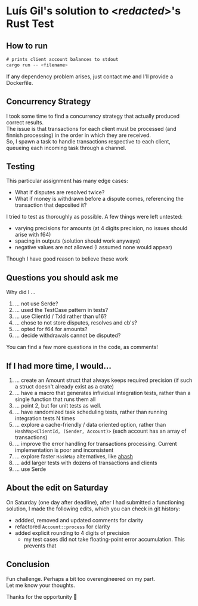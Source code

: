 # Luís Gil's solution to \<_redacted_\>'s Rust Test

## How to run

```rust
# prints client account balances to stdout
cargo run -- <filename>
```
If any dependency problem arises, just contact me and I'll provide a Dockerfile.

## Concurrency Strategy

I took some time to find a concurrency strategy that actually produced correct results.  
The issue is that transactions for each client must be processed (and finnish processing) in the order in which they are received.  
So, I spawn a task to handle transactions respective to each client, queueing each incoming task through a channel.


## Testing

This particular assignment has many edge cases:
- What if disputes are resolved twice?
- What if money is withdrawn before a dispute comes, referencing the transaction that deposited it?

I tried to test as thoroughly as possible. 
A few things were left untested: 

- varying precisions for amounts (at 4 digits precision, no issues should arise with f64)
- spacing in outputs (solution should work anyways)
- negative values are not allowed (I assumed none would appear)

Though I have good reason to believe these work

## Questions you should ask me

Why did I ...

1. ... not use Serde?
2. ... used the TestCase pattern in tests?
3. ... use ClientId / TxId rather than u16?
4. ... chose to not store disputes, resolves and cb's?
5. ... opted for f64 for amounts?
6. ... decide withdrawals cannot be disputed?

You can find a few more questions in the code, as comments!


## If I had more time, I would...

1. ... create an Amount struct that always keeps required precision 
        (if such a struct doesn't already exist as a crate)
2. ... have a macro that generates infividual integration tests, rather than a single function that runs them all 
3. ... point 2, but for unit tests as well. 
4. ... have randomized task scheduling tests, rather than running integration tests N times
5. ... explore a cache-friendly / data oriented option, rather than `HashMap<ClientId, (Sender, Account)>`
    (each account has an array of transactions)
6. ... improve the error handling for transactions processing. Current implementation is poor and inconsistent
7. ... explore faster `HashMap` alternatives, like [ahash](https://crates.io/crates/ahash)
8. ... add larger tests with dozens of transactions and clients
9. ... use Serde


## About the edit on Saturday

On Saturday (one day after deadline), after I had submitted a functioning solution, I made the following edits, which you can check in git history:

- addded, removed and updated comments for clarity 
- refactored `Account::process` for clarity
- added explicit rounding to 4 digits of precision
    - my test cases did not take floating-point error accumulation. This prevents that


## Conclusion
Fun challenge. Perhaps a bit too overengineered on my part.  
Let me know your thoughts.

Thanks for the opportunity 🙂